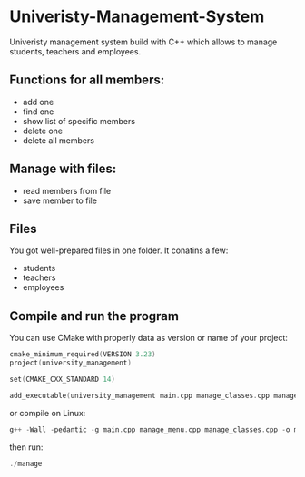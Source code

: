 # Univeristy-Management-System

Univeristy management system build with C++ which allows to manage students, teachers and employees.

## Functions for all members:

- add one
- find one
- show list of specific members
- delete one
- delete all members

## Manage with files:

- read members from file
- save member to file

## Files
You got well-prepared files in one folder. It conatins a few:

- students
- teachers
- employees

## Compile and run the program
You can use CMake with properly data as version or name of your project:

```c
cmake_minimum_required(VERSION 3.23)
project(university_management)

set(CMAKE_CXX_STANDARD 14)

add_executable(university_management main.cpp manage_classes.cpp manage_classes.h manage_menu.cpp manage_menu.h)
```

or compile on Linux:
```c
g++ -Wall -pedantic -g main.cpp manage_menu.cpp manage_classes.cpp -o manage
```
then run:
```c
./manage
```
